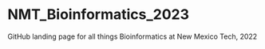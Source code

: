 # NMT_Bioinformatics_2023
GitHub landing page for all things Bioinformatics at New Mexico Tech, 2022

